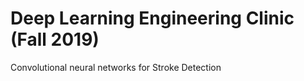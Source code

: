 # Deep Learning Engineering Clinic (Fall 2019) 

Convolutional neural networks for Stroke Detection
